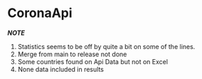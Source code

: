 # CoronaApi

***NOTE***

1. Statistics seems to be off by quite a bit on some of the lines.
2. Merge from main to release not done
3. Some countries found on Api Data but not on Excel
4. None data included in results
